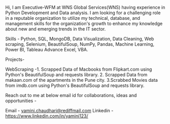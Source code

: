 Hi, I am Executive-WFM at WNS Global Services(WNS) having experience in Python Development and Data analysis. I am looking for a challenging role in a reputable organization to utilize my technical, database, and management skills for the organization's growth to enhance my knowledge about new and emerging trends in the IT sector.

Skills - Python, SQL, MongoDB, Data Visualization, Data Cleaning, Web scraping, Selenium, BeautifulSoup, NumPy, Pandas, Machine Learning, Power BI, Tableau Advance Excel, VBA.


Projects- 

WebScraping -1. Scrapped Data of Macbooks from Flipkart.com using Python's BeautifulSoup and requests library.
             2. Scrapped Data from makaan.com of the apartments in the Pune city.
             3.Scrabbed Movies data from imdb.com using Python's BeautifulSoup and requests library.
             
Reach out to me at below email id for collaborations, ideas and opportunities -

Email - yamini.chaudhari@rediffmail.com
Linkedin - https://www.linkedin.com/in/yamini123/
